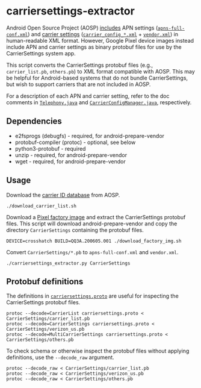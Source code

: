 # carriersettings-extractor

Android Open Source Project (AOSP) [includes](https://source.android.com/devices/tech/config/update) APN settings ([`apns-full-conf.xml`](https://android.googlesource.com/device/sample/+/master/etc/apns-full-conf.xml)) and [carrier settings](https://source.android.com/devices/tech/config/carrier) ([`carrier_config_*.xml`](https://android.googlesource.com/platform/packages/apps/CarrierConfig/+/master/assets) + [`vendor.xml`](https://android.googlesource.com/platform/packages/apps/CarrierConfig/+/refs/heads/master/res/xml/vendor.xml)) in human-readable XML format. However, Google Pixel device images instead include APN and carrier settings as binary protobuf files for use by the CarrierSettings system app.

This script converts the CarrierSettings protobuf files (e.g., `carrier_list.pb`, `others.pb`) to XML format compatible with AOSP. This may be helpful for Android-based systems that do not bundle CarrierSettings, but wish to support carriers that are not included in AOSP.

For a description of each APN and carrier setting, refer to the doc comments in [`Telephony.java`](https://android.googlesource.com/platform/frameworks/base/+/refs/heads/master/core/java/android/provider/Telephony.java) and [`CarrierConfigManager.java`](https://android.googlesource.com/platform/frameworks/base/+/refs/heads/master/telephony/java/android/telephony/CarrierConfigManager.java), respectively.

## Dependencies

 * e2fsprogs (debugfs) - required, for android-prepare-vendor
 * protobuf-compiler (protoc) - optional, see below
 * python3-protobuf - required
 * unzip - required, for android-prepare-vendor
 * wget - required, for android-prepare-vendor

## Usage

Download the [carrier ID database](https://source.android.com/devices/tech/config/carrierid) from AOSP.

    ./download_carrier_list.sh

Download a [Pixel factory image](https://developers.google.com/android/images) and extract the CarrierSettings protobuf files. This script will download android-prepare-vendor and copy the directory `CarrierSettings` containing the protobuf files.

    DEVICE=crosshatch BUILD=QQ3A.200605.001 ./download_factory_img.sh

Convert `CarrierSettings/*.pb` to `apns-full-conf.xml` and `vendor.xml`.

    ./carriersettings_extractor.py CarrierSettings

## Protobuf definitions

The definitions in [`carriersettings.proto`](carriersettings.proto) are useful for inspecting the CarrierSettings protobuf files.

    protoc --decode=CarrierList carriersettings.proto < CarrierSettings/carrier_list.pb
    protoc --decode=CarrierSettings carriersettings.proto < CarrierSettings/verizon_us.pb
    protoc --decode=MultiCarrierSettings carriersettings.proto < CarrierSettings/others.pb

To check schema or otherwise inspect the protobuf files without applying definitions, use the `--decode_raw` argument.

    protoc --decode_raw < CarrierSettings/carrier_list.pb
    protoc --decode_raw < CarrierSettings/verizon_us.pb
    protoc --decode_raw < CarrierSettings/others.pb
